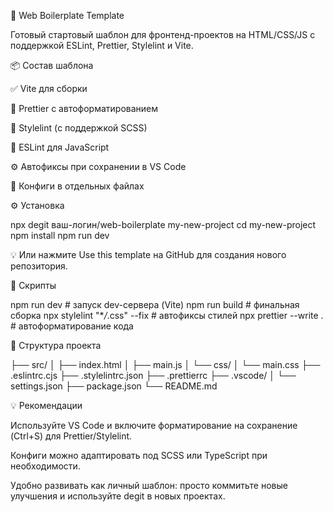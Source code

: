 🚀 Web Boilerplate Template

Готовый стартовый шаблон для фронтенд-проектов на HTML/CSS/JS с поддержкой ESLint, Prettier, Stylelint и Vite.

📦 Состав шаблона

✅ Vite для сборки

🎨 Prettier с автоформатированием

🧼 Stylelint (с поддержкой SCSS)

📏 ESLint для JavaScript

⚙️ Автофиксы при сохранении в VS Code

🧩 Конфиги в отдельных файлах

⚙️ Установка

npx degit ваш-логин/web-boilerplate my-new-project
cd my-new-project
npm install
npm run dev

💡 Или нажмите Use this template на GitHub для создания нового репозитория.

🧰 Скрипты

npm run dev # запуск dev-сервера (Vite)
npm run build # финальная сборка
npx stylelint "\*_/_.css" --fix # автофиксы стилей
npx prettier --write . # автоформатирование кода

📁 Структура проекта

├── src/
│ ├── index.html
│ ├── main.js
│ └── css/
│ └── main.css
├── .eslintrc.cjs
├── .stylelintrc.json
├── .prettierrc
├── .vscode/
│ └── settings.json
├── package.json
└── README.md

💡 Рекомендации

Используйте VS Code и включите форматирование на сохранение (Ctrl+S) для Prettier/Stylelint.

Конфиги можно адаптировать под SCSS или TypeScript при необходимости.

Удобно развивать как личный шаблон: просто коммитьте новые улучшения и используйте degit в новых проектах.
